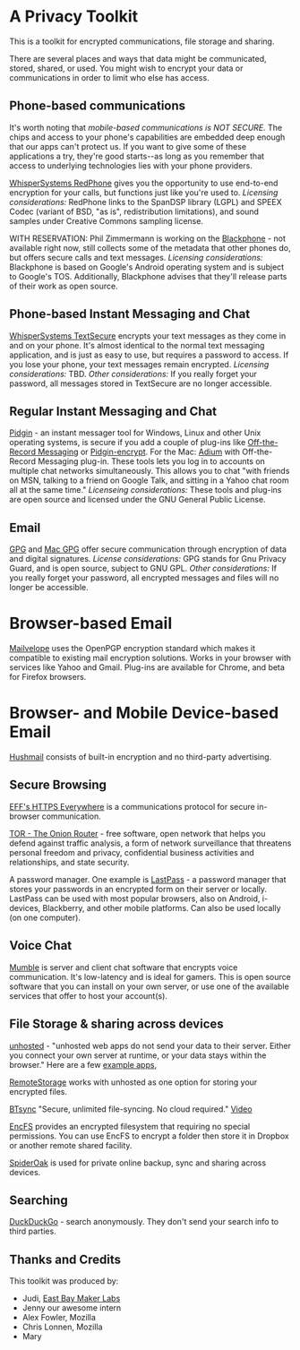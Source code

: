 A Privacy Toolkit
================

This is a toolkit for encrypted communications, file storage and sharing. 

There are several places and ways that data might be communicated, stored, shared, or used. You might wish to encrypt your data or communications in order to limit who else has access. 

## Phone-based communications ##

It's worth noting that *mobile-based communications is NOT SECURE.* The chips and access to your phone's capabilities are embedded deep enough that our apps can't protect us. If you want to give some of these applications a try, they're good starts--as long as you remember that access to underlying technologies lies with your phone providers.

[WhisperSystems RedPhone](https://whispersystems.org/) gives you the opportunity to use end-to-end encryption for your calls, but functions just like you're used to. *Licensing considerations:* RedPhone links to the SpanDSP library (LGPL) and SPEEX Codec (variant of BSD, "as is", redistribution limitations), and sound samples under Creative Commons sampling license.

WITH RESERVATION: Phil Zimmermann is working on the [Blackphone](https://www.blackphone.ch/) - not available right now, still collects some of the metadata that other phones do, but offers secure calls and text messages. *Licensing considerations:* Blackphone is based on Google's Android operating system and is subject to Google's TOS. Additionally, Blackphone advises that they'll release parts of their work as open source.

## Phone-based Instant Messaging and Chat ##

[WhisperSystems TextSecure](https://whispersystems.org/) encrypts your text messages as they come in and on your phone. It's almost identical to the normal text messaging application, and is just as easy to use, but requires a password to access. If you lose your phone, your text messages remain encrypted. *Licensing considerations:* TBD. *Other considerations:* If you really forget your password, all messages stored in TextSecure are no longer accessible.

## Regular Instant Messaging and Chat ##

[Pidgin](https://pidgin.im/) - an instant messager tool for Windows, Linux and other Unix operating systems, is secure if you add a couple of plug-ins like [Off-the-Record Messaging](http://www.cypherpunks.ca/otr/) or [Pidgin-encrypt](http://pidgin-encrypt.sourceforge.net/). For the Mac: [Adium](https://adium.im/) with Off-the-Record Messaging plug-in. These tools lets you log in to accounts on multiple chat networks simultaneously. This allows you to chat "with friends on MSN, talking to a friend on Google Talk, and sitting in a Yahoo chat room all at the same time." *Licenseing considerations:* These tools and plug-ins are open source and licensed under the GNU General Public License.

    
## Email ##

[GPG](https://www.gnupg.org/) and [Mac GPG](https://gpgtools.org/) offer secure communication through encryption of data and digital signatures. *License considerations:* GPG stands for Gnu Privacy Guard, and is open source, subject to GNU GPL. *Other considerations:* If you really forget your password, all encrypted messages and files will no longer be accessible.

# Browser-based Email #

[Mailvelope](http://www.mailvelope.com/) uses the OpenPGP encryption standard which makes it compatible to existing mail encryption solutions. Works in your browser with services like Yahoo and Gmail. Plug-ins are available for Chrome, and beta for Firefox browsers.

# Browser- and Mobile Device-based Email #

[Hushmail](https://www.hushmail.com/about/) consists of built-in encryption and no third-party advertising.

## Secure Browsing ##

[EFF's HTTPS Everywhere](https://www.eff.org/https-everywhere) is a communications protocol for secure in-browser communication.

[TOR - The Onion Router](https://www.torproject.org/) - free software, open network that helps you defend against traffic analysis, a form of network surveillance that threatens personal freedom and privacy, confidential business activities and relationships, and state security.

A password manager. One example is [LastPass](https://lastpass.com/) - a password manager that stores your passwords in an encrypted form on their server or locally. LastPass can be used with most popular browsers, also on Android, i-devices, Blackberry, and other mobile platforms. Can also be used locally (on one computer). 

## Voice Chat ##

[Mumble](https://mumble.sourceforge.net/) is server and client chat software that encrypts voice communication. It's low-latency and is ideal for gamers. This is open source software that you can install on your own server, or use one of the available services that offer to host your account(s).

## File Storage & sharing across devices ##

[unhosted](https://unhosted.org) - "unhosted web apps do not send your data to their server. Either you connect your own server at runtime, or your data stays within the browser." Here are a few [example apps](https://unhosted.org/apps/), 

[RemoteStorage](http://remotestorage.io/) works with unhosted as one option for storing your encrypted files. 

[BTsync](http://www.bittorrent.com/sync/downloads) "Secure, unlimited file-syncing. No cloud required." [Video](https://www.youtube.com/watch?v=044jIZfnyqQ)

[EncFS](http://www.arg0.net/encfs) provides an encrypted filesystem that requiring no special permissions. You can use EncFS to encrypt a folder then store it in Dropbox or another remote shared facility.

[SpiderOak](http://spideroak.com) is used for private online backup, sync and sharing across devices.

## Searching ##

[DuckDuckGo](https://duckduckgo.com) - search anonymously. They don't send your search info to third parties.


## Thanks and Credits ##

This toolkit was produced by:
* Judi, [East Bay Maker Labs](https://ebmakerlabs.com)
* Jenny our awesome intern
* Alex Fowler, Mozilla
* Chris Lonnen, Mozilla
* Mary

